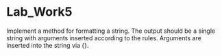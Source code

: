 # Lab_Work5
Implement a method for formatting a string. The output should be a single string with arguments inserted according to the rules. Arguments are inserted into the string via {}.
